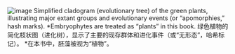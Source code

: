 
![image](https://user-images.githubusercontent.com/75465037/103787057-1a271a80-5078-11eb-8085-2723e1e23156.png)
Simplified  cladogram  (evolutionary  tree)  of  the  green  plants,  illustrating  major  extant  groups  and  evolutionary  events (or “apomorphies,” hash marks). *Embryophytes are treated as “plants” in this book.
绿色植物的简化枝状图（进化树），显示了主要的现存群体和进化事件（或“无形态”，哈希标记）。 *在本书中，胚藻被视为“植物”。